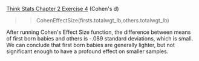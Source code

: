 [Think Stats Chapter 2 Exercise 4](http://greenteapress.com/thinkstats2/html/thinkstats2003.html#toc24) (Cohen's d)

>>  CohenEffectSize(firsts.totalwgt_lb,others.totalwgt_lb)

After running Cohen's Effect Size function, the difference between means of first born babies and others is -.089 standard deviations, which is small. We can conclude that first born babies are generally lighter, but not significant enough to have a profound effect on smaller samples.
